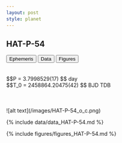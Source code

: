 ```yaml
---
layout: post
style: planet
---
```

<script src="../js/planets.js"></script>

## HAT-P-54

<!-- Tab links -->
<div class="tab">
<button class="tablinks" onclick="openCity(event, 'Ephemeris')">Ephemeris</button>
<button class="tablinks" onclick="openCity(event, 'Data')">Data</button>
<button class="tablinks" onclick="openCity(event, 'Figures')">Figures</button>
</div>

<!-- Tab content -->
<div id="Ephemeris" class="tabcontent" markdown="1">
<br/><br/>
$$P = 3.7998529(17) $$ day <br/>
$$T_0 = 2458864.20475(42) $$ BJD TDB
<br/><br/>
<br/><br/>
![alt text](/images/HAT-P-54_o_c.png)
</div>


<div id="Data" class="tabcontent" markdown="1">

{% include data/data_HAT-P-54.md %}

</div>

<div id="Figures" class="tabcontent" markdown="1">
{% include figures/figures_HAT-P-54.md %}
</div>


<script src="../js/tabs.js"></script>


